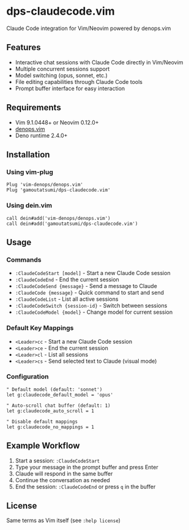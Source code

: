 # dps-claudecode.vim

Claude Code integration for Vim/Neovim powered by denops.vim

## Features

- Interactive chat sessions with Claude Code directly in Vim/Neovim
- Multiple concurrent sessions support
- Model switching (opus, sonnet, etc.)
- File editing capabilities through Claude Code tools
- Prompt buffer interface for easy interaction

## Requirements

- Vim 9.1.0448+ or Neovim 0.12.0+
- [denops.vim](https://github.com/vim-denops/denops.vim)
- Deno runtime 2.4.0+

## Installation

### Using vim-plug

```vim
Plug 'vim-denops/denops.vim'
Plug 'gamoutatsumi/dps-claudecode.vim'
```

### Using dein.vim

```vim
call dein#add('vim-denops/denops.vim')
call dein#add('gamoutatsumi/dps-claudecode.vim')
```

## Usage

### Commands

- `:ClaudeCodeStart [model]` - Start a new Claude Code session
- `:ClaudeCodeEnd` - End the current session
- `:ClaudeCodeSend {message}` - Send a message to Claude
- `:ClaudeCode {message}` - Quick command to start and send
- `:ClaudeCodeList` - List all active sessions
- `:ClaudeCodeSwitch {session-id}` - Switch between sessions
- `:ClaudeCodeModel {model}` - Change model for current session

### Default Key Mappings

- `<Leader>cc` - Start a new Claude Code session
- `<Leader>ce` - End the current session
- `<Leader>cl` - List all sessions
- `<Leader>cs` - Send selected text to Claude (visual mode)

### Configuration

```vim
" Default model (default: 'sonnet')
let g:claudecode_default_model = 'opus'

" Auto-scroll chat buffer (default: 1)
let g:claudecode_auto_scroll = 1

" Disable default mappings
let g:claudecode_no_mappings = 1
```

## Example Workflow

1. Start a session: `:ClaudeCodeStart`
1. Type your message in the prompt buffer and press Enter
1. Claude will respond in the same buffer
1. Continue the conversation as needed
1. End the session: `:ClaudeCodeEnd` or press `q` in the buffer

## License

Same terms as Vim itself (see `:help license`)
